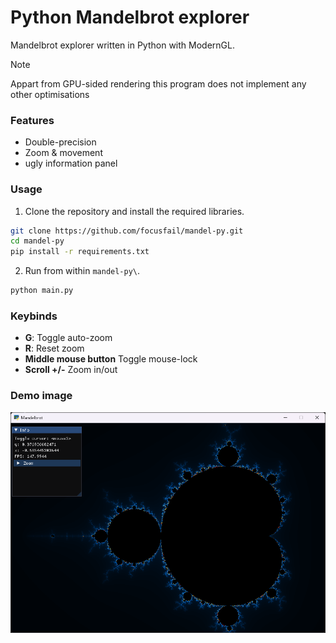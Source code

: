 # Python Mandelbrot explorer
Mandelbrot explorer written in Python with ModernGL.

> [!NOTE]
> Appart from GPU-sided rendering this program does not implement any other optimisations

### Features
- Double-precision
- Zoom & movement
- ugly information panel

### Usage

1. Clone the repository and install the required libraries.
```bash
git clone https://github.com/focusfail/mandel-py.git 
cd mandel-py 
pip install -r requirements.txt

```
2. Run from within `mandel-py\`.
```bash 
python main.py

```

### Keybinds
- **G**: Toggle auto-zoom
- **R**: Reset zoom 
- **Middle mouse button** Toggle mouse-lock
- **Scroll +/-** Zoom in/out


### Demo image
![Demo](https://github.com/focusfail/mandel-py/blob/main/screenshot/Screenshot%202023-11-12%20133000.png)
